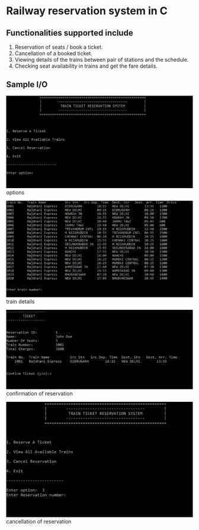 # Railway reservation system in C

## Functionalities supported include
1.	Reservation of seats / book a ticket.
2.	Cancellation of a booked ticket.
3.	Viewing details of the trains between pair of stations and the schedule.
4.	Checking seat availability in trains and get the fare details.


## Sample I/O

![options](/sample_screenshots/options.PNG)
<br/>options

![train_details](/sample_screenshots/train_details.PNG)
<br/>train details

![confirmation](/sample_screenshots/confirmation.PNG)
<br/>confirmation of reservation

![cancel](/sample_screenshots/cancel.png)
<br/>cancellation of reservation

